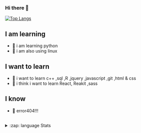 ### Hi there 👋

[![Top Langs](https://github-readme-stats.vercel.app/api/top-langs/?username=anuraghazra&layout=compact)](https://github.com/anuraghazra/github-readme-stats)

  
  
## I am learning 
- 🔭 i am learning python
- 🔭 i am also using linux

## I want to learn 
- 🔭 i want to learn c++ ,sql ,R ,jquery ,javascript ,git ,html & css 
- 🔭 i think i want to learn React, Reakit ,sass

## I know
- 🔭 error404!!!

<br>
<details>
  <summary>:zap: language Stats</summary>
  
  [![Top Langs](https://github-readme-stats.vercel.app/api/top-langs/?username=XOOLE&layout=compact)](https://github.com/anuraghazra/github-readme-stats)


<br>
<details>
  <summary>:zap: GitHub Stats</summary>

  <img align="left" alt="XOOLE's GitHub Stats" src="https://github-readme-stats.codestackr.vercel.app/api?username=XOOLE&show_icons=true&hide_border=true" />
